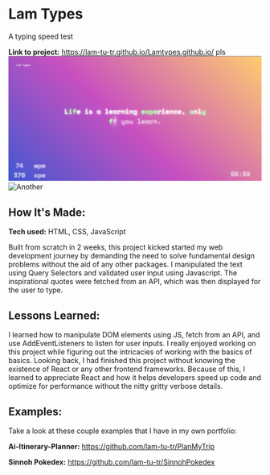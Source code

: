 # Lam Types
A typing speed test

**Link to project:** https://lam-tu-tr.github.io/Lamtypes.github.io/
pls
![Pic](/Pics/Lamtypes.png)
![Another](https://imgur.com/a/iRySdkR)
## How It's Made:

**Tech used:** HTML, CSS, JavaScript

Built from scratch in 2 weeks, this project kicked started my web development journey by demanding the need to solve fundamental design problems without the aid of any other packages. I manipulated the text using Query Selectors 
and validated user input using Javascript. The inspirational quotes were fetched from an API, which was then displayed for the user to type. 

## Lessons Learned:
I learned how to manipulate DOM elements using JS, fetch from an API, and use AddEventListeners to listen for user inputs. I really enjoyed working on this project while figuring out the intricacies of working with the basics of basics. Looking back, I had finished this project without knowing the existence of React or any other frontend frameworks. Because of this, I learned to appreciate React and how it helps developers speed up code and optimize for performance without the nitty gritty verbose details.

## Examples:
Take a look at these couple examples that I have in my own portfolio:

**Ai-Itinerary-Planner:** https://github.com/lam-tu-tr/PlanMyTrip

**Sinnoh Pokedex:** https://github.com/lam-tu-tr/SinnohPokedex
